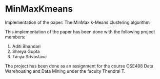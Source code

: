 # MinMaxKmeans
Implementation of the paper: The MinMax k-Means clustering algorithm


This implementation of the paper has been done with the following project members:
1. Aditi Bhandari
2. Shreya Gupta
3. Tanya Srivastava


The project has been done as an assignment for the course CSE408 Data Warehousing and Data Mining under the faculty Thendral T.
